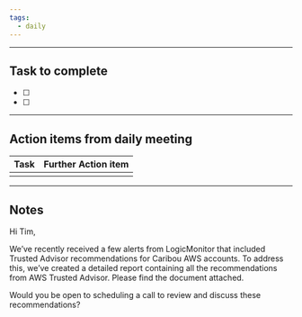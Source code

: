 ```yaml
---
tags:
  - daily
---
```

--------
## Task to complete

- [ ] 
- [ ]   

-----
##  Action items from daily meeting

| Task | Further Action item |
| ---- | ------------------- |
|      |                     |


----

## Notes

Hi Tim,

We’ve recently received a few alerts from LogicMonitor that included Trusted Advisor recommendations for Caribou AWS accounts. To address this, we’ve created a detailed report containing all the recommendations from AWS Trusted Advisor. Please find the document attached.

Would you be open to scheduling a call to review and discuss these recommendations?





